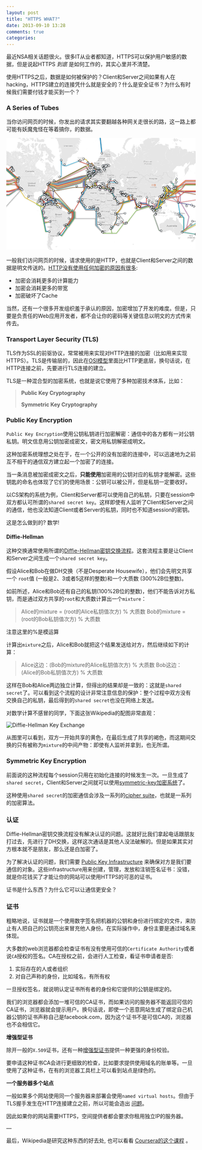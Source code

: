 ```yaml
---
layout: post
title: "HTTPS WHAT?"
date: 2013-09-10 13:28
comments: true
categories: 
---
```


最近NSA相关话题很火。很多IT从业者都知道，HTTPS可以保护用户敏感的数据，但是说起HTTPS _到底_ 是如何工作的，其实心里并不清楚。

使用HTTPS之后，数据是如何被保护的？Client和Server之间如果有人在hacking，HTTPS建立的连接凭什么就是安全的？什么是安全证书？为什么有时候我们需要付钱才能买到一个？

### A Series of Tubes

当你访问网页的时候，你发出的请求其实要翻越各种网关走很长的路，这一路上都可能有妖魔鬼怪在等着搞你，的数据。

![A series of tubes](/downloads/images/series_of_tubes.png "Don't touch me…")


一般我们访问网页的时候，请求使用的是HTTP，也就是Client和Server之间的数据是明文传送的。[HTTP没有使用任何加密的原因有很多][3]:

  * 加密会消耗更多的计算能力
  * 加密会消耗更多的带宽
  * 加密破坏了Cache

当然，还有一个很多开发组织羞于承认的原因，加密增加了开发的难度。但是，只要是负责任的Web应用开发者，都不会让你的密码等关键信息以明文的方式传来传去。

### Transport Layer Security (TLS)

TLS作为SSL的前驱协议，常常被用来实现对HTTP连接的加密（比如用来实现HTTPS）。TLS是传输层的，因此在[OSI模型][4]里面比HTTP更底层，换句话说，在HTTP连接之前，先要进行TLS连接的建立。

TLS是一种混合型的加密系统，也就是说它使用了多种加密技术体系，比如：

> **Public Key Cryptography** 
>
> **Symmetric Key Cryptography** 

### Public Key Encryption

`Public Key Encryption`使用公钥私钥进行加密解密：通信中的各方都有一对公钥私钥。明文信息用公钥加密成密文，密文用私钥解密成明文。

这种加密系统理想之处在于，在一个公开的没有加密的连接中，可以迅速地为之前互不相干的通信双方建立起一个加密了的连接。

当一条消息被加密成密文之后，**只能使用**加密用的公钥对应的私钥才能解密。这些钥匙的命名也体现了它们的使用场景：公钥可以被公开，但是私钥一定要收好。

以CS架构的系统为例，Client和Server都可以使用自己的私钥，只要在session中双方都认可所谓的`shared secret key`。这样即使有人监听了Client和Server之间的通信，他也没法知道Client或者Server的私钥，同时也不知道session的密钥。

这是怎么做到的? 数学!

#### Diffie-Hellman

这种交换通常使用所谓的[Diffie-Hellman密钥交换流程][5]。这套流程主要是让Client和Server之间生成一个`shared secret key`。

假设Alice和Bob在做DH交换（不是Desperate Housewife），他们会先明文共享一个 `root`值 (一般是2、3或者5这样的整数)和一个大质数 (300%2B位整数)。

如前所述，Alice和Bob还有自己的私钥(100%2B位的整数)，他们不能告诉对方私钥，而是通过双方共享的`root`和大质数计算出一个`mixture`：

> Alice的mixture = (root的Alice私钥值次方) % 大质数
> Bob的mixture   = (root的Bob私钥值次方) % 大质数

注意这里的%是模运算

计算出`mixture`之后，Alice和Bob就把这个结果发送给对方，然后继续如下的计算：

> Alice这边：(Bob的mixture的Alice私钥值次方) % 大质数
> Bob这边：(Alice的Bob私钥值次方) % 大质数

这样在Bob和Alice两边独立计算，但得出的结果却是一致的：这就是`shared secret`了。可以看到这个流程的设计非常注意信息的保护：整个过程中双方没有交换自己的私钥，最后得到的`shared secret`也没在网络上发送。

对数学计算不感冒的同学，下面这张Wikipedia的配图非常直观：

![Diffie-Hellman Key Exchange][6]

从图里可以看到，双方一开始共享的黄色，在最后生成了共享的褐色，而这期间交换的只有被称为`mixture`的中间产物：即使有人监听并拿到，也无所谓。

### Symmetric Key Encryption

前面说的这种流程每个session只用在初始化连接的时候发生一次。一旦生成了`shared secret`，Client和Server之间就可以使用[symmetric-key加密系统][7]了。

这种使用`shared secret`的加密通信会涉及一系列的[cipher suite][8]，也就是一系列的加密算法。

### 认证

Diffie-Hellman密钥交换流程没有解决认证的问题。这就好比我们拿起电话跟朋友打过去，先进行了DH交换，这样这次通话是其他人没法破解的。但是如果其实对方根本就不是朋友，那么还是白加密了。

为了解决认证的问题，我们需要 [Public Key Infrastructure][9] 来确保对方是我们要通信的对象。这些infrastructure用来创建，管理，发放和注销签名证书：没错，就是你花钱买了才能让你的网站可以使用HTTPS的可恶的证书。

证书是什么东西？为什么它可以让通信更安全？

### 证书

粗略地说，证书就是一个使用数字签名把机器的公钥和身份进行绑定的文件，来防止有人把自己的公钥亮出来冒充他人身份。在实际操作中，身份主要是通过域名来体现。

大多数的web浏览器都会检查证书有没有使用可信的`Certificate Authority`或者说`CA`授权的签名。CA在授权之前，会进行人工检查，看证书申请者是否:

  1. 实际存在的人或者组织
  2. 对自己声称的身份，比如域名，有所有权

一旦授权签名，就说明认定证书所有者的身份和它提供的公钥是绑定的。

我们的浏览器都会添加一堆可信的CA证书，而如果访问的服务器不能返回可信的CA证书，浏览器就会提示用户。换句话说，即使一个恶意网站生成了绑定自己机器公钥的证书声称自己是facebook.com，因为这个证书不是可信CA的，浏览器也不会相信它。


**增强型证书**

除开一般的`X.509`证书，还有一种[增强型证书][11]提供一种更强的身份校验。

要申请这种证书CA会进行更细致的检查，比如要求提供使用域名的账单等。一旦使用了这种证书，在有的浏览器工具栏上可以看到站点是绿色的。

**一个服务器多个站点**

一般如果多个网站使用同一个服务器来部署会使用`named virtual hosts`。但由于TLS握手发生在HTTP连接建立之前，所以可能会造出 [问题][12]。

因此如果你的网站需要HTTPS，空间提供者都会要求你租用独立IP的服务器。

—

最后，Wikipedia是研究这种东西的好去处, 也可以看看 [Coursera的这个课程][13] 。

   [2]: http://blog.hartleybrody.com/wp-content/uploads/2013/07/series-of-tubes.png
   [3]: http://security.stackexchange.com/a/18861/4327
   [4]: http://en.wikipedia.org/wiki/OSI_model#Examples
   [5]: http://en.wikipedia.org/wiki/Diffie%E2%80%93Hellman_key_exchange
   [6]: http://blog.hartleybrody.com/wp-content/uploads/2013/07/Diffie-Hellman_Key_Exchange.png
   [7]: http://en.wikipedia.org/wiki/Symmetric-key_cryptography
   [8]: http://en.wikipedia.org/wiki/Cipher_suite
   [9]: http://en.wikipedia.org/wiki/Public_key_infrastructure
   [10]: http://blog.hartleybrody.com/wp-content/uploads/2013/07/https-security-warning.gif
   [11]: http://en.wikipedia.org/wiki/Extended_validation
   [12]: http://en.wikipedia.org/wiki/Transport_Layer_Security#Support_for_name-based_virtual_servers
   [13]: https://www.coursera.org/course/crypto
   [14]: http://security.stackexchange.com/
   [15]: https://news.ycombinator.com/item?id=6100626
   [16]: http://www.gravatar.com/avatar/0b3ac738e74f7fbda25fca0f754b0aad?s=100
   [17]: http://marketingforhackers.com/
   [18]: http://blog.hartleybrody.com/guide-to-web-scraping/
   [19]: http://blog.hartleybrody.com/https-certificates/javascript:void(0);
  